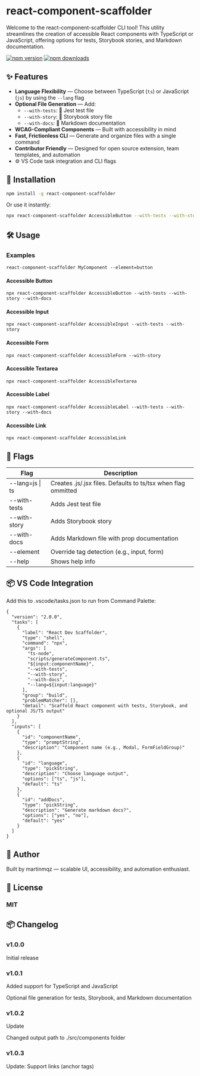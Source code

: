 # react-component-scaffolder
Welcome to the react-component-scaffolder CLI tool! This utility streamlines the creation of accessible React components with TypeScript or JavaScript, offering options for tests, Storybook stories, and Markdown documentation.

[![npm version](https://img.shields.io/npm/v/react-component-scaffolder.svg)](https://www.npmjs.com/package/react-component-scaffolder)
[![npm downloads](https://img.shields.io/npm/dm/react-component-scaffolder.svg)](https://www.npmjs.com/package/react-component-scaffolder)


## ✨ Features
- **Language Flexibility** — Choose between TypeScript (`ts`) or JavaScript (`js`) by using the `--lang` flag
- **Optional File Generation** — Add:
  - `--with-tests`: 🧪 Jest test file
  - `--with-story`: 📘 Storybook story file
  - `--with-docs`: 📄 Markdown documentation
- **WCAG-Compliant Components** — Built with accessibility in mind
- **Fast, Frictionless CLI** — Generate and organize files with a single command
- **Contributor Friendly** — Designed for open source extension, team templates, and automation
- ⚙️ VS Code task integration and CLI flags


## 🚀 Installation
```bash
npm install -g react-component-scaffolder
```
Or use it instantly:
```bash
npx react-component-scaffolder AccessibleButton --with-tests --with-story --with-docs
```


## 🛠️ Usage
### Examples
```
react-component-scaffolder MyComponent --element=button
```

#### Accessible Button
```
npx react-component-scaffolder AccessibleButton --with-tests --with-story --with-docs
```

#### Accessible Input
```
npx react-component-scaffolder AccessibleInput --with-tests --with-story
```
#### Accessible Form
```
npx react-component-scaffolder AccessibleForm --with-story
```

#### Accessible Textarea
```
npx react-component-scaffolder AccessibleTextarea
```

#### Accessible Label
```
npx react-component-scaffolder AccessibleLabel --with-tests --with-story --with-docs
```

#### Accessible Link
```
npx react-component-scaffolder AccessibleLink
```

## 🧰 Flags
| Flag | Description |
|------|-------------|
| --lang=js \| ts | Creates .js/.jsx files. Defaults to ts/tsx when flag ommitted
| --with-tests | Adds Jest test file | 
| --with-story | Adds Storybook story | 
| --with-docs | Adds Markdown file with prop documentation |
| --element | Override tag detection (e.g., input, form) |
| --help | Shows help info |


## 📦 VS Code Integration
Add this to .vscode/tasks.json to run from Command Palette:
```
{
  "version": "2.0.0",
  "tasks": [
    {
      "label": "React Dev Scaffolder",
      "type": "shell",
      "command": "npx",
      "args": [
        "ts-node",
        "scripts/generateComponent.ts",
        "${input:componentName}",
        "--with-tests",
        "--with-story",
        "--with-docs",
        "--lang=${input:language}"
      ],
      "group": "build",
      "problemMatcher": [],
      "detail": "Scaffold React component with tests, Storybook, and optional JS/TS output"
    }
  ],
  "inputs": [
    {
      "id": "componentName",
      "type": "promptString",
      "description": "Component name (e.g., Modal, FormFieldGroup)"
    },
    {
      "id": "language",
      "type": "pickString",
      "description": "Choose language output",
      "options": ["ts", "js"],
      "default": "ts"
    },
    {
      "id": "addDocs",
      "type": "pickString",
      "description": "Generate markdown docs?",
      "options": ["yes", "no"],
      "default": "yes"
    }
  ]
}
```

## 🧠 Author
Built by martinmqz — scalable UI, accessibility, and automation enthusiast.

## 📄 License
### MIT

## 📦 Changelog
### v1.0.0
Initial release

### v1.0.1
Added support for TypeScript and JavaScript

Optional file generation for tests, Storybook, and Markdown documentation

### v1.0.2
Update

Changed output path to ./src/components folder

### v1.0.3
Update: Support links (anchor tags)
